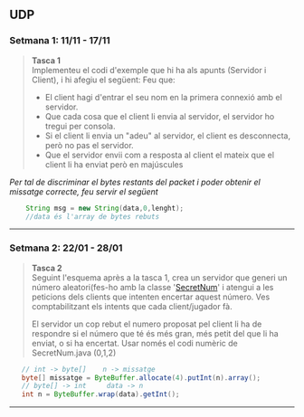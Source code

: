 ## UDP

### Setmana 1: 11/11 - 17/11

>**Tasca 1**  
>Implementeu el codi d'exemple que hi ha als apunts (Servidor i Client), i hi afegiu el següent:
>Feu que:
> - El client hagi d'entrar el seu nom en la primera connexió amb el servidor.
> - Que cada cosa que el client li envia al servidor, el servidor ho tregui per consola.
> - Si el client li envia un "adeu" al servidor, el client es desconnecta, però no pas el servidor.
> - Que el servidor envii com a resposta al client el mateix que el client li ha enviat però en majúscules

*Per tal de discriminar el bytes restants del packet i poder obtenir el missatge correcte, feu servir el següent*
```java
    String msg = new String(data,0,lenght);
    //data és l'array de bytes rebuts
```
<hr>

### Setmana 2: 22/01 - 28/01

>**Tasca 2**  
> Seguint l'esquema après a la tasca 1, crea un servidor que generi un número aleatori(fes-ho amb la classe '[SecretNum](mp9/uf3/udp/unicast/joc/SecretNum.java)' i atengui
> a les peticions dels clients que intenten encertar aquest número.
> Ves comptabilitzant els intents que cada client/jugador fà.
>
> El servidor un cop rebut el numero proposat pel client li ha de respondre si el número que té és més gran, més petit
> del que li ha enviat, o si ha encertat. Usar només el codi numèric de SecretNum.java (0,1,2)

 ```java
    // int -> byte[]    n -> missatge
    byte[] missatge = ByteBuffer.allocate(4).putInt(n).array();
    // byte[] -> int     data -> n
    int n = ByteBuffer.wrap(data).getInt();
```
<hr>

